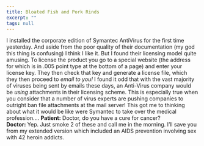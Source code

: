 ```yaml
---
title: Bloated Fish and Pork Rinds
excerpt: ""
tags: null
---
```

<div class="Section1"> I installed the corporate edition of Symantec AntiVirus for the first time yesterday. And aside from the poor quality of their documentation (my god this thing is confusing) I think I like it. But I found their licensing model quite amusing.
 To license the product you go to a special website (the address for which is in .005 point type at the bottom of a page) and enter your license key. They then check that key and generate a license file, which they then proceed to <i>email to you!</i>
 I found it odd that with the vast majority of viruses being sent by emails these days, an Anti-Virus company would be <i>using</i> attachments in their licensing scheme. This is especially true when you consider that a number of virus experts are pushing companies to outright ban file attachments at the mail server!
 This got me to thinking about what it would be like were Symantec to take over the medical profession&hellip;.
 <b>Patient:</b> Doctor, do you have a cure for cancer?<br /> <b>Doctor:</b> Yep. Just smoke 2 of these and call me in the morning.
 I&rsquo;ll save you from my extended version which included an AIDS prevention involving sex with 42 heroin addicts.
</div>
